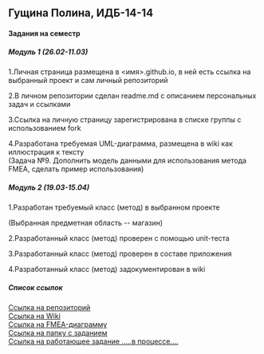 <h2>Гущина Полина, ИДБ-14-14</h2> 

<h4>Задания на семестр</h4>

<h5>Модуль 1 (26.02-11.03)</h5>

1.Личная страница размещена в <имя>.github.io, в ней есть ссылка на выбранный проект и сам личный репозиторий

2.В личном репозитории сделан readme.md с описанием персональных задач и ссылками

3.Ссылка на личную страницу зарегистрирована в списке группы с использованием fork

4.Разработана требуемая UML-диаграмма, размещена в wiki как иллюстрация к тексту <br>
(Задача №9. Дополнить модель данными для использования метода FMEA, сделать пример использования) 

<h5>Модуль 2 (19.03-15.04)</h5>

1.Разработан требуемый класс (метод) в выбранном проекте

(Выбранная предметная область -- магазин) 


2.Разработанный класс (метод) проверен с помощью unit-теста

3.Разработанный класс (метод) проверен в составе приложения

4.Разработанный класс (метод) задокументирован в wiki

 <h5>Список ссылок</h5>

 <p> <a href="https://github.com/norowaretta/norowaretta">Ссылка на репозиторий</a> <br>
<a href="https://github.com/norowaretta/norowaretta/wiki">Ссылка на Wiki</a> <br>
<a href="https://github.com/norowaretta/norowaretta/wiki/FMEA-%D0%B0%D0%BD%D0%B0%D0%BB%D0%B8%D0%B7">Ссылка на FMEA-диаграмму</a> <br>
<a href="https://github.com/norowaretta/norowaretta/tree/master/modulshop">Ссылка на папку с заданием</a> <br>
 <a href="https://norowaretta.github.io/norowaretta/modulshop/">Ссылка на работающее задание .....в процессе....</a> <br>
</p>
